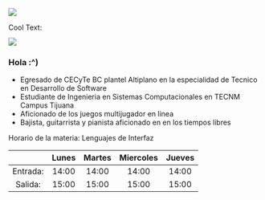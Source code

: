 ![](https://images.cooltext.com/5582510.png)

<a href="http://cooltext.com" target="_top"><img src="https://cooltext.com/images/ct_pixel.gif" width="80" height="15" alt="Cool Text: Logo and Graphics Generator" border="0" /></a>


![](GHLogoTMP.png)

### Hola :^)



- Egresado de CECyTe BC plantel Altiplano en la especialidad de Tecnico en Desarrollo de Software
- Estudiante de Ingenieria en Sistemas Computacionales en TECNM Campus Tijuana
- Aficionado de los juegos multijugador en linea
- Bajista, guitarrista y pianista aficionado en en los tiempos libres



Horario de la materia: Lenguajes de Interfaz

|          | Lunes | Martes | Miercoles | Jueves |
|:--------:|:-----:|:------:|:---------:|:------:|
| Entrada: | 14:00 |  14:00 |   14:00   |  14:00 |
|  Salida: | 15:00 |  15:00 |   15:00   |  15:00 |
